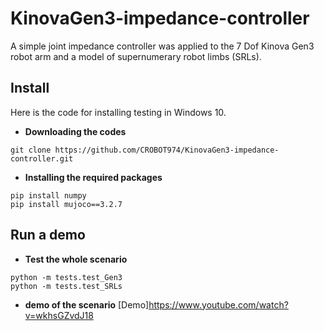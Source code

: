 # KinovaGen3-impedance-controller
A simple joint impedance controller was applied to the 7 Dof Kinova Gen3 robot arm and a model of supernumerary robot limbs (SRLs).

## Install
Here is the code for installing testing in Windows 10.

* **Downloading the codes**
```
git clone https://github.com/CROBOT974/KinovaGen3-impedance-controller.git
```
* **Installing the required packages**
```
pip install numpy
pip install mujoco==3.2.7
```
## Run a demo
* **Test the whole scenario**
```
python -m tests.test_Gen3
python -m tests.test_SRLs
```
* **demo of the scenario**
[Demo]https://www.youtube.com/watch?v=wkhsGZvdJ18
